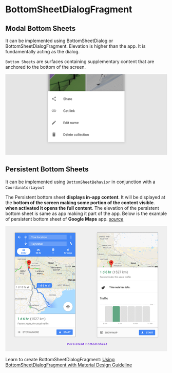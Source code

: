 # BottomSheetDialogFragment

## Modal Bottom Sheets
It can be implemented using BottomSheetDialog or BottomSheetDialogFragment. Elevation is higher
than the app. It is fundamentally acting as the dialog.

`Bottom Sheets` are surfaces containing supplementary content that are anchored to the bottom of
the screen.

![Bottom Sheets](res/bottom_sheets.png)

## Persistent Bottom Sheets
It can be implemented using `BottomSheetBehavior` in conjunction with a `CoordinatorLayout`

The Persistent bottom sheet **displays in-app content**. It will be displayed at the **bottom of the 
screen making some portion of the content visible**. **when activated it opens the full content**. The
elevation of the persistent bottom sheet is same as app making it part of the app. Below is the
example of persistent bottom sheet of 
**Google Maps** app. _[source](https://www.androidhive.info/2017/12/android-working-with-bottom-sheet/)_

![Persisten Bottom Sheet Example](res/android-persistent-bottom-sheet.png)

Learn to create BottomSheetDialogFragment:
[Using BottomSheetDialogFragment with Material Design Guideline](https://medium.com/@kosta.palash/using-bottomsheetdialogfragment-with-material-design-guideline-f9814c39b9fc)